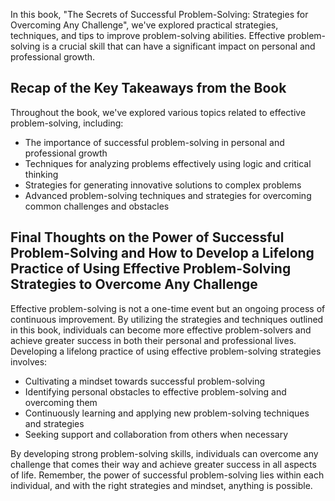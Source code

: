 
In this book, "The Secrets of Successful Problem-Solving: Strategies for Overcoming Any Challenge", we've explored practical strategies, techniques, and tips to improve problem-solving abilities. Effective problem-solving is a crucial skill that can have a significant impact on personal and professional growth.

Recap of the Key Takeaways from the Book
----------------------------------------

Throughout the book, we've explored various topics related to effective problem-solving, including:

* The importance of successful problem-solving in personal and professional growth
* Techniques for analyzing problems effectively using logic and critical thinking
* Strategies for generating innovative solutions to complex problems
* Advanced problem-solving techniques and strategies for overcoming common challenges and obstacles

Final Thoughts on the Power of Successful Problem-Solving and How to Develop a Lifelong Practice of Using Effective Problem-Solving Strategies to Overcome Any Challenge
------------------------------------------------------------------------------------------------------------------------------------------------------------------------

Effective problem-solving is not a one-time event but an ongoing process of continuous improvement. By utilizing the strategies and techniques outlined in this book, individuals can become more effective problem-solvers and achieve greater success in both their personal and professional lives. Developing a lifelong practice of using effective problem-solving strategies involves:

* Cultivating a mindset towards successful problem-solving
* Identifying personal obstacles to effective problem-solving and overcoming them
* Continuously learning and applying new problem-solving techniques and strategies
* Seeking support and collaboration from others when necessary

By developing strong problem-solving skills, individuals can overcome any challenge that comes their way and achieve greater success in all aspects of life. Remember, the power of successful problem-solving lies within each individual, and with the right strategies and mindset, anything is possible.
